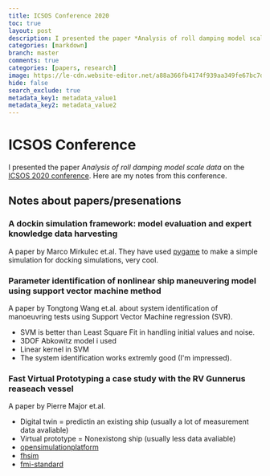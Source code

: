```yaml
---
title: ICSOS Conference 2020
toc: true
layout: post
description: I presented the paper *Analysis of roll damping model scale data* on the ICSOS 2020 conference. Here are my notes from this conference.
categories: [markdown]
branch: master
comments: true
categories: [papers, research]
image: https://le-cdn.website-editor.net/a88a366fb4174f939aa349fe67bc7d1e/dms3rep/multi/opt/ICSOS-640w.png
hide: false
search_exclude: true
metadata_key1: metadata_value1
metadata_key2: metadata_value2
---
```

# ICSOS Conference
I presented the paper *Analysis of roll damping model scale data* on the [ICSOS 2020 conference](https://www.icsos.info/). Here are my notes from this conference.

## Notes about papers/presenations

### A dockin simulation framework: model evaluation and expert knowledge data harvesting
A paper by Marco Mirkulec et.al. They have used [pygame](https://www.pygame.org/) to make a simple simulation for docking simulations, very cool.

### Parameter identification of nonlinear ship maneuvering model using support vector machine method
A paper by Tongtong Wang et.al. about system identification of manoeuvring tests using Support Vector Machine regression (SVR).
* SVM is better than Least Square Fit in handling initial values and noise.
* 3DOF Abkowitz model i used
* Linear kernel in SVM
* The system identification works extremly good (I'm impressed).

### Fast Virtual Prototyping a case study with the RV Gunnerus reaseach vessel
A paper by Pierre Major et.al.
* Digital twin = predictin an existing ship (usually a lot of measurement data avaliable)
* Virtual prototype = Nonexistong ship (usually less data avaliable)
* [opensimulationplatform](https://opensimulationplatform.com/)
* [fhsim](https://fhsim.no/docs/licence.html)
* [fmi-standard](https://fmi-standard.org/)

